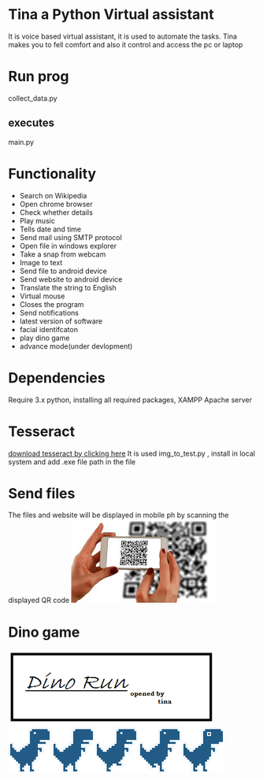 # Tina a Python Virtual assistant 
It is voice based virtual assistant, it is used to automate the tasks.
Tina makes you to fell comfort and also it control and access the pc or laptop

# Run prog
collect_data.py
## executes
main.py
# Functionality
- Search on Wikipedia 
- Open chrome browser 
- Check whether details 
- Play music
- Tells date and time 
- Send mail using SMTP protocol
- Open file in windows explorer
- Take a snap from webcam 
- Image to text
- Send file to android device 
- Send website to android device
- Translate the string to English 
- Virtual mouse 
- Closes the program
- Send notifications
- latest version of software 
- facial identifcaton
- play dino game
- advance mode(under devlopment)

# Dependencies
Require 3.x python, installing all required packages, XAMPP Apache server

# Tesseract
[download tesseract by clicking here](https://digi.bib.uni-mannheim.de/tesseract/tesseract-ocr-w64-setup-v5.0.0-alpha.20191030.exe)
It is used img_to_test.py , install in local system and add .exe file path in the file

# Send files
The files and website will be displayed in mobile ph by scanning the displayed QR code
![](qr.jpg)

# Dino game
![](sprites/logo.png)![](sprites/dino.png)
